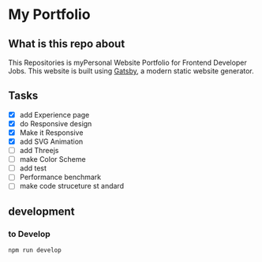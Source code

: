# My Portfolio

## What is this repo about
This Repositories is myPersonal Website Portfolio for Frontend Developer Jobs.
This website is built using [Gatsby](https://www.gatsbyjs.com/), a modern static website generator.

## Tasks
- [x] add Experience page
- [x] do Responsive design
- [x] Make it Responsive
- [x] add SVG Animation
- [ ] add Threejs
- [ ] make Color Scheme
- [ ] add test
- [ ] Performance benchmark
- [ ] make code struceture st andard

## development

### to Develop
`npm run develop`
